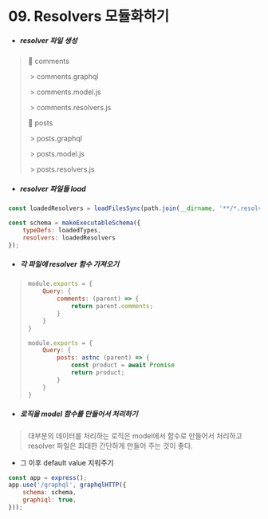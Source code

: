 # 09. Resolvers 모듈화하기

* ##### resolver 파일 생성

> 📂 comments
>
> ​	> comments.graphql
>
> ​	> comments.model.js
>
> ​	> comments.resolvers.js
>
> 📂 posts
>
> ​	> posts.graphql
>
> ​	> posts.model.js
>
> ​	> posts.resolvers.js



* ##### resolver 파일들 load

```js
const loadedResolvers = loadFilesSync(path.join(__dirname, '**/*.resolvers.js'));

const schema = makeExecutableSchema({
    typeDefs: loadedTypes,
    resolvers: loadedResolvers
});
```



* ##### 각 파일에 resolver 함수 가져오기 

> ```js
> module.exports = {
>     Query: {
>         comments: (parent) => {
>             return parent.comments;
>         }
>     }
> }
> ```
>
> ```js
> module.exports = {
>     Query: {
>         posts: astnc (parent) => {
>             const product = await Promise
>             return product;
>         }
>     }
> }
> ```



* ##### 로직을 model 함수를 만들어서 처리하기 

> 대부분의 데이터를 처리하는 로직은 model에서 함수로 만들어서 처리하고 resolver 파일은 최대한 간단하게 만들어 주는 것이 좋다. 



* 그 이후 default value 지워주기 

```js
const app = express();
app.use('/graphql', graphqlHTTP({
    schema: schema,
    graphiql: true,
}));
```

